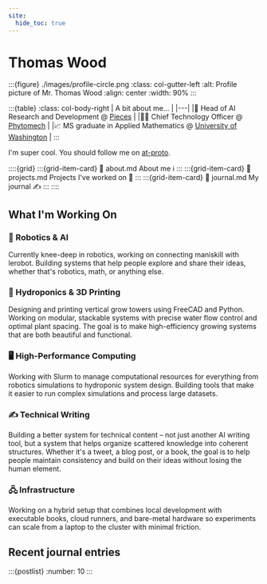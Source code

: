 ```yaml
---
site:
  hide_toc: true
---
```

# Thomas Wood

:::{figure} ./images/profile-circle.png
:class: col-gutter-left
:alt: Profile picture of Mr. Thomas Wood
:align: center
:width: 90%
:::

:::{table}
:class: col-body-right
| A bit about me... |
|---|
|🥼 Head of AI Research and Development @ [Pieces](https://piecestech.com/) |
|👨‍💻 Chief Technology Officer @ [Phytomech](https://phytomech.com/) |
|📈 MS graduate in Applied Mathematics @ [University of Washington](https://washington.edu) |
:::

I'm super cool. You should follow me on [at-proto](https://deer.social/profile/did:plc:6amf2dzllh6lvnsqxsr4nf6e).

::::{grid}
:::{grid-item-card}
:link: about.md
About me ℹ️
:::
:::{grid-item-card}
:link: projects.md
Projects I've worked on 🔧
:::
:::{grid-item-card}
:link: journal.md
My journal ✍️ 
:::
::::

## What I'm Working On

### 🤖 Robotics & AI
Currently knee-deep in robotics, working on connecting maniskill with lerobot. Building systems that help people explore and share their ideas, whether that's robotics, math, or anything else.

### 🌱 Hydroponics & 3D Printing
Designing and printing vertical grow towers using FreeCAD and Python. Working on modular, stackable systems with precise water flow control and optimal plant spacing. The goal is to make high-efficiency growing systems that are both beautiful and functional.

### 🖥️ High-Performance Computing
Working with Slurm to manage computational resources for everything from robotics simulations to hydroponic system design. Building tools that make it easier to run complex simulations and process large datasets.

### ✍️ Technical Writing
Building a better system for technical content – not just another AI writing tool, but a system that helps organize scattered knowledge into coherent structures. Whether it's a tweet, a blog post, or a book, the goal is to help people maintain consistency and build on their ideas without losing the human element.

### 🖧 Infrastructure
Working on a hybrid setup that combines local development with executable books, cloud runners, and bare-metal hardware so experiments can scale from a laptop to the cluster with minimal friction.

## Recent journal entries

:::{postlist}
:number: 10
:::


